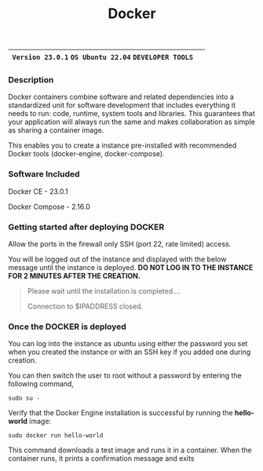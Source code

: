 ﻿---
title: Docker
sidebar_label: Docker
---


|**`Version 23.0.1` `OS Ubuntu 22.04` `DEVELOPER TOOLS`**|  |
|--------------------------------------------------------|--|

### Description

Docker containers combine software and related dependencies into a standardized unit for software development that includes everything it needs to run: code, runtime, system tools and libraries. This guarantees that your application will always run the same and makes collaboration as simple as sharing a container image.

This enables you to create a instance pre-installed with recommended Docker tools (docker-engine, docker-compose).

### Software Included

Docker CE - 23.0.1

Docker Compose - 2.16.0

### Getting started after deploying DOCKER

Allow the ports in the firewall only SSH (port 22, rate limited) access.


You will be logged out of the instance and displayed with the below message until the instance is deployed.  **DO NOT LOG IN TO THE INSTANCE FOR 2 MINUTES AFTER THE CREATION.**

> Please wait until the installation is completed.... 
>
> Connection to $IPADDRESS closed.

### Once the DOCKER is deployed

You can log into the instance as ubuntu using either the password you set when you created the instance or with an SSH key if you added one during creation.

You can then switch the user to root without a password by entering the following command,
~~~
sudo su -
~~~

Verify that the Docker Engine installation is successful by running the  **hello-world**  image:
```
sudo docker run hello-world
```
This command downloads a test image and runs it in a container. When the container runs, it prints a confirmation message and exits

